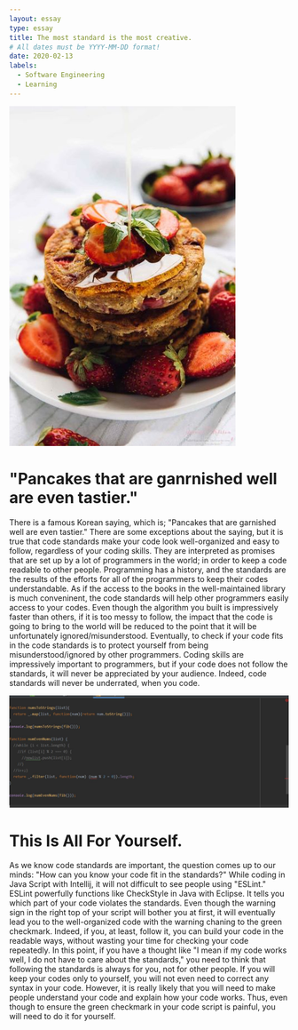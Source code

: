 ```yaml
---
layout: essay
type: essay
title: The most standard is the most creative.
# All dates must be YYYY-MM-DD format!
date: 2020-02-13
labels:
  - Software Engineering
  - Learning
---
```


<img class="ui tiny left circular floated image" src="../images/Vegan-Strawberry-Buttermilk-Pancakes-3.jpg">


# "Pancakes that are ganrnished well are even tastier."
There is a famous Korean saying, which is; "Pancakes that are garnished well are even tastier." There are some exceptions about the saying, but it is true that code standards make your code look well-organized and easy to follow, regardless of your coding skills. They are interpreted as promises that are set up by a lot of programmers in the world; in order to keep a code readable to other people. Programming has a history, and the standards are the results of the efforts for all of the programmers to keep their codes understandable. As if the access to the books in the well-maintained library is much conveninent, the code standards will help other programmers easily access to your codes. Even though the algorithm you built is impressively faster than others, if it is too messy to follow, the impact that the code is going to bring to the world will be reduced to the point that it will be unfortunately ignored/misunderstood. Eventually, to check if your code fits in the code standards is to protect yourself from being misunderstood/ignored by other programmers. Coding skills are impressively important to programmers, but if your code does not follow the standards, it will never be appreciated by your audience. Indeed, code standards will never be underrated, when you code. 



<img class="ui large left circular floated image" src="../images/fiberoo.jpg">

#   This Is All For Yourself.
As we know code standards are important, the question comes up to our minds: "How can you know your code fit in the standards?" While coding in Java Script with Intellij, it will not difficult to see people using "ESLint." ESLint powerfully functions like CheckStyle in Java with Eclipse. It tells you which part of your code violates the standards. Even though the warning sign in the right top of your script will bother you at first, it will eventually lead you to the well-organized code with the warning chaning to the green checkmark. Indeed, if you, at least, follow it, you can build your code in the readable ways, without wasting your time for checking your code repeatedly. In this point, if you have a thought like "I mean if my code works well, I do not have to care about the standards," you need to think that following the standards is always for you, not for other people. If you will keep your codes only to yourself, you will not even need to correct any syntax in your code. However, it is really likely that you will need to make people understand your code and explain how your code works. Thus, even though to ensure the green checkmark in your code script is painful, you will need to do it for yourself.
    